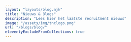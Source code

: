 ```yaml
---
layout: "layouts/blog.njk"
title: "Nieuws & Blogs"
description: "Lees hier het laatste recruitment nieuws"
image: "/assets/img/tnclogo.png"
url: "/blogs/blog/"
eleventyExcludeFromCollections: true
---
```


